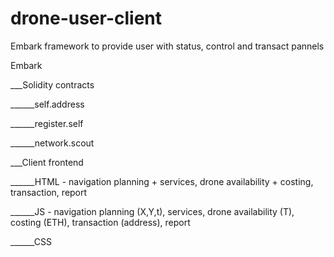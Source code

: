 # drone-user-client

Embark framework to provide user with status, control and transact pannels

Embark

___Solidity contracts

______self.address

______register.self

______network.scout

___Client frontend

______HTML - navigation planning + services, drone availability + costing, transaction, report

______JS - navigation planning (X,Y,t), services, drone availability (T), costing (ETH), transaction (address), report

______CSS
